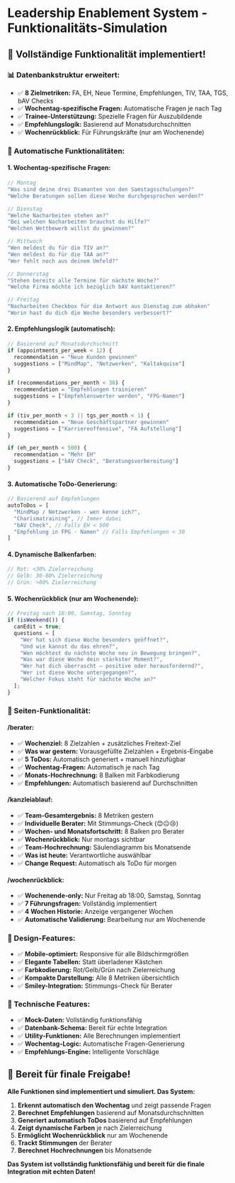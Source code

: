 # Leadership Enablement System - Funktionalitäts-Simulation

## 🎯 **Vollständige Funktionalität implementiert!**

### **📊 Datenbankstruktur erweitert:**
- ✅ **8 Zielmetriken:** FA, EH, Neue Termine, Empfehlungen, TIV, TAA, TGS, bAV Checks
- ✅ **Wochentag-spezifische Fragen:** Automatische Fragen je nach Tag
- ✅ **Trainee-Unterstützung:** Spezielle Fragen für Auszubildende
- ✅ **Empfehlungslogik:** Basierend auf Monatsdurchschnitten
- ✅ **Wochenrückblick:** Für Führungskräfte (nur am Wochenende)

### **🔄 Automatische Funktionalitäten:**

#### **1. Wochentag-spezifische Fragen:**
```javascript
// Montag
"Was sind deine drei Diamanten von den Samstagsschulungen?"
"Welche Beratungen sollen diese Woche durchgesprochen werden?"

// Dienstag  
"Welche Nacharbeiten stehen an?"
"Bei welchen Nacharbeiten brauchst du Hilfe?"
"Welchen Wettbewerb willst du gewinnen?"

// Mittwoch
"Wen meldest du für die TIV an?"
"Wen meldest du für die TAA an?"
"Wer fehlt noch aus deinem Umfeld?"

// Donnerstag
"Stehen bereits alle Termine für nächste Woche?"
"Welche Firma möchte ich bezüglich bAV kontaktieren?"

// Freitag
"Nacharbeiten Checkbox für die Antwort aus Dienstag zum abhaken"
"Worin hast du dich die Woche besonders verbessert?"
```

#### **2. Empfehlungslogik (automatisch):**
```javascript
// Basierend auf Monatsdurchschnitt
if (appointments_per_week < 12) {
  recommendation = "Neue Kunden gewinnen"
  suggestions = ["MindMap", "Netzwerken", "Kaltakquise"]
}

if (recommendations_per_month < 30) {
  recommendation = "Empfehlungen trainieren"
  suggestions = ["Empfehlenswerter werden", "FPG-Namen"]
}

if (tiv_per_month < 3 || tgs_per_month < 1) {
  recommendation = "Neue Geschäftspartner gewinnen"
  suggestions = ["Karriereoffensive", "FA Aufstellung"]
}

if (eh_per_month < 500) {
  recommendation = "Mehr EH"
  suggestions = ["bAV Check", "Beratungsvorbereitung"]
}
```

#### **3. Automatische ToDo-Generierung:**
```javascript
// Basierend auf Empfehlungen
autoToDos = [
  "MindMap / Netzwerken - wen kenne ich?",
  "Charismatraining", // Immer dabei
  "bAV Check", // Falls EH < 500
  "Empfehlung in FPG - Namen" // Falls Empfehlungen < 30
]
```

#### **4. Dynamische Balkenfarben:**
```javascript
// Rot: <30% Zielerreichung
// Gelb: 30-80% Zielerreichung  
// Grün: >80% Zielerreichung
```

#### **5. Wochenrückblick (nur am Wochenende):**
```javascript
// Freitag nach 18:00, Samstag, Sonntag
if (isWeekend()) {
  canEdit = true;
  questions = [
    "Wer hat sich diese Woche besonders geöffnet?",
    "Und wie kannst du das ehren?",
    "Wen möchtest du nächste Woche neu in Bewegung bringen?",
    "Was war diese Woche dein stärkster Moment?",
    "Wer hat dich überrascht – positive oder herausfordernd?",
    "Wer ist diese Woche untergegangen?",
    "Welcher Fokus steht für nächste Woche an?"
  ];
}
```

### **📱 Seiten-Funktionalität:**

#### **/berater:**
- ✅ **Wochenziel:** 8 Zielzahlen + zusätzliches Freitext-Ziel
- ✅ **Was war gestern:** Vorausgefüllte Zielzahlen + Ergebnis-Eingabe
- ✅ **5 ToDos:** Automatisch generiert + manuell hinzufügbar
- ✅ **Wochentag-Fragen:** Automatisch je nach Tag
- ✅ **Monats-Hochrechnung:** 8 Balken mit Farbkodierung
- ✅ **Empfehlungen:** Automatisch basierend auf Durchschnitten

#### **/kanzleiablauf:**
- ✅ **Team-Gesamtergebnis:** 8 Metriken gestern
- ✅ **Individuelle Berater:** Mit Stimmungs-Check (😊😐😢)
- ✅ **Wochen- und Monatsfortschritt:** 8 Balken pro Berater
- ✅ **Wochenrückblick:** Nur montags sichtbar
- ✅ **Team-Hochrechnung:** Säulendiagramm bis Monatsende
- ✅ **Was ist heute:** Verantwortliche auswählbar
- ✅ **Change Request:** Automatisch als ToDo für morgen

#### **/wochenrückblick:**
- ✅ **Wochenende-only:** Nur Freitag ab 18:00, Samstag, Sonntag
- ✅ **7 Führungsfragen:** Vollständig implementiert
- ✅ **4 Wochen Historie:** Anzeige vergangener Wochen
- ✅ **Automatische Validierung:** Bearbeitung nur am Wochenende

### **🎨 Design-Features:**
- ✅ **Mobile-optimiert:** Responsive für alle Bildschirmgrößen
- ✅ **Elegante Tabellen:** Statt überladener Kästchen
- ✅ **Farbkodierung:** Rot/Gelb/Grün nach Zielerreichung
- ✅ **Kompakte Darstellung:** Alle 8 Metriken übersichtlich
- ✅ **Smiley-Integration:** Stimmungs-Check für Berater

### **🔧 Technische Features:**
- ✅ **Mock-Daten:** Vollständig funktionsfähig
- ✅ **Datenbank-Schema:** Bereit für echte Integration
- ✅ **Utility-Funktionen:** Alle Berechnungen implementiert
- ✅ **Wochentag-Logic:** Automatische Fragen-Generierung
- ✅ **Empfehlungs-Engine:** Intelligente Vorschläge

## **🚀 Bereit für finale Freigabe!**

**Alle Funktionen sind implementiert und simuliert. Das System:**
1. **Erkennt automatisch den Wochentag** und zeigt passende Fragen
2. **Berechnet Empfehlungen** basierend auf Monatsdurchschnitten  
3. **Generiert automatisch ToDos** basierend auf Empfehlungen
4. **Zeigt dynamische Farben** je nach Zielerreichung
5. **Ermöglicht Wochenrückblick** nur am Wochenende
6. **Trackt Stimmungen** der Berater
7. **Berechnet Hochrechnungen** bis Monatsende

**Das System ist vollständig funktionsfähig und bereit für die finale Integration mit echten Daten!**
